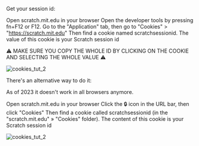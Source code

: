 Get your session id:

Open scratch.mit.edu in your browser
Open the developer tools by pressing fn+F12 or F12.
Go to the "Application" tab, then go to "Cookies" > "https://scratch.mit.edu"
Then find a cookie named scratchsessionid. The value of this cookie is your Scratch session id

⚠ MAKE SURE YOU COPY THE WHOLE ID BY CLICKING ON THE COOKIE AND SELECTING THE WHOLE VALUE ⚠

![cookies_tut_2](https://raw.githubusercontent.com/TimMcCool/scratchattach/main/wiki/images/cookies_tut_1.png)




There's an alternative way to do it:

As of 2023 it doesn't work in all browsers anymore.

Open scratch.mit.edu in your browser
Click the 🔒 icon in the URL bar, then click "Cookies"
Then find a cookie called scratchsessionid (in the "scratch.mit.edu" » "Cookies" folder). The content of this cookie is your Scratch session id

![cookies_tut_2](https://github.com/hcr5/SessionID-Torturial/assets/157815647/7eea8a94-e7c7-4e1b-8c1f-0433e6395568)
